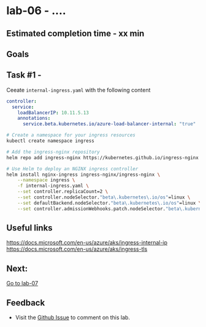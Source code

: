 # lab-06 - ....

## Estimated completion time - xx min


## Goals

## Task #1 - 

Ceeate `internal-ingress.yaml` with the following content

```yaml
controller:
  service:
    loadBalancerIP: 10.11.5.13
    annotations:
      service.beta.kubernetes.io/azure-load-balancer-internal: "true"
```

```bash
# Create a namespace for your ingress resources
kubectl create namespace ingress

# Add the ingress-nginx repository
helm repo add ingress-nginx https://kubernetes.github.io/ingress-nginx

# Use Helm to deploy an NGINX ingress controller
helm install nginx-ingress ingress-nginx/ingress-nginx \
    --namespace ingress \
    -f internal-ingress.yaml \
    --set controller.replicaCount=2 \
    --set controller.nodeSelector."beta\.kubernetes\.io/os"=linux \
    --set defaultBackend.nodeSelector."beta\.kubernetes\.io/os"=linux \
    --set controller.admissionWebhooks.patch.nodeSelector."beta\.kubernetes\.io/os"=linux

```

## Useful links

https://docs.microsoft.com/en-us/azure/aks/ingress-internal-ip
https://docs.microsoft.com/en-us/azure/aks/ingress-tls


## Next: 

[Go to lab-07](../lab-07/readme.md)

## Feedback

* Visit the [Github Issue](https://github.com/evgenyb/aks-workshops/issues/xx) to comment on this lab. 